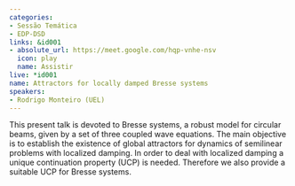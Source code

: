 ```yaml
---
categories:
- Sessão Temática
- EDP-DSD
links: &id001
- absolute_url: https://meet.google.com/hqp-vnhe-nsv
  icon: play
  name: Assistir
live: *id001
name: Attractors for locally damped Bresse systems
speakers:
- Rodrigo Monteiro (UEL)
---
```


This present talk is devoted to Bresse systems, a robust model for circular beams, given by a set of three coupled wave equations. The main objective is to establish the existence of global attractors for dynamics of semilinear problems with localized damping. In order to deal with localized damping a unique continuation property (UCP) is needed. Therefore we also provide a suitable UCP for Bresse systems.